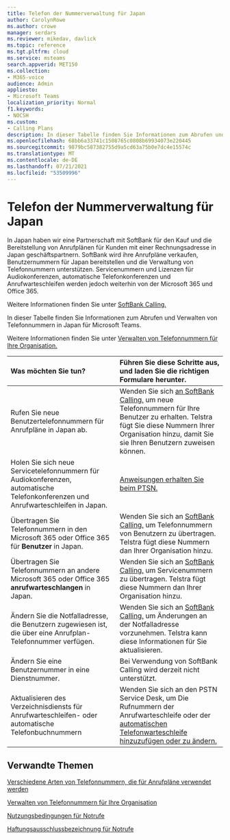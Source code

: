 ```yaml
---
title: Telefon der Nummerverwaltung für Japan
author: CarolynRowe
ms.author: crowe
manager: serdars
ms.reviewer: mikedav, davlick
ms.topic: reference
ms.tgt.pltfrm: cloud
ms.service: msteams
search.appverid: MET150
ms.collection:
- M365-voice
audience: Admin
appliesto:
- Microsoft Teams
localization_priority: Normal
f1.keywords:
- NOCSH
ms.custom:
- Calling Plans
description: In dieser Tabelle finden Sie Informationen zum Abrufen und Verwalten von Telefonnummern in Japan für Microsoft Teams.
ms.openlocfilehash: 68bb6a33741c1508765c0808b69934073e220445
ms.sourcegitcommit: 9879bc587382755d9a5cd63a75b0e7dc4e15574c
ms.translationtype: MT
ms.contentlocale: de-DE
ms.lasthandoff: 07/21/2021
ms.locfileid: "53509996"
---
```

# <a name="phone-number-management-for-japan"></a>Telefon der Nummerverwaltung für Japan

In Japan haben wir eine Partnerschaft mit SoftBank für den Kauf und die Bereitstellung von Anrufplänen für Kunden mit einer Rechnungsadresse in Japan geschäftspartnern. SoftBank wird ihre Anrufpläne verkaufen, Benutzernummern für Japan bereitstellen und die Verwaltung von Telefonnummern unterstützen. Servicenummern und Lizenzen für Audiokonferenzen, automatische Telefonkonferenzen und Anrufwarteschleifen werden jedoch weiterhin von der Microsoft 365 und Office 365.

Weitere Informationen finden Sie unter [SoftBank Calling.](https://aka.ms/SoftBankVoicePlan)

In dieser Tabelle finden Sie Informationen zum Abrufen und Verwalten von Telefonnummern in Japan für Microsoft Teams.

Weitere Informationen finden Sie unter [Verwalten von Telefonnummern für Ihre Organisation.](manage-phone-numbers-for-your-organization.md)
  
|**Was möchten Sie tun?**|**Führen Sie diese Schritte aus, und laden Sie die richtigen Formulare herunter.**|
|:-----|:-----|
|Rufen Sie neue Benutzertelefonnummern für Anrufpläne in Japan ab.|Wenden Sie sich [an SoftBank Calling,](https://aka.ms/SoftBankVoicePlan) um neue Telefonnummern für Ihre Benutzer zu erhalten. Telstra fügt Sie diese Nummern Ihrer Organisation hinzu, damit Sie sie Ihren Benutzern zuweisen können. <br/>
|Holen Sie sich neue Servicetelefonnummern für Audiokonferenzen, automatische Telefonkonferenzen und Anrufwarteschleifen in Japan.|[Anweisungen erhalten Sie beim PTSN.](contact-pstn-service-desk.md)|
|Übertragen Sie Telefonnummern in den Microsoft 365 oder Office 365 für **Benutzer** in Japan.|Wenden Sie sich an [SoftBank Calling,](https://aka.ms/SoftBankVoicePlan) um Telefonnummern von Benutzern zu übertragen. Telstra fügt diese Nummern dan Ihrer Organisation hinzu.  <br/> |
|Übertragen Sie Telefonnummern an andere Microsoft 365 oder Office 365 **anrufwarteschlangen** in Japan.|Wenden Sie sich an [SoftBank Calling,](https://aka.ms/SoftBankVoicePlan) um Servicenummern zu übertragen. Telstra fügt diese Nummern dan Ihrer Organisation hinzu.|
|Ändern Sie die Notfalladresse, die Benutzern zugewiesen ist, die über eine Anrufplan-Telefonnummer verfügen.|Wenden Sie sich an [SoftBank Calling,](https://aka.ms/SoftBankVoicePlan) um Änderungen an der Notfalladresse vorzunehmen. Telstra kann diese Informationen für Sie aktualisieren.|
|Ändern Sie eine Benutzernummer in eine Dienstnummer. |Bei Verwendung von SoftBank Calling wird derzeit nicht unterstützt.|
|Aktualisieren des Verzeichnisdiensts für Anrufwarteschleifen- oder automatische Telefonbuchnummern|Wenden Sie sich an den PSTN Service Desk, um Die Rufnummern der Anrufwarteschleife oder der [automatischen Telefonwarteschleife hinzuzufügen oder zu ändern.](contact-pstn-service-desk.md) |

## <a name="related-topics"></a>Verwandte Themen

[Verschiedene Arten von Telefonnummern, die für Anrufpläne verwendet werden](../different-kinds-of-phone-numbers-used-for-calling-plans.md)

[Verwalten von Telefonnummern für Ihre Organisation](manage-phone-numbers-for-your-organization.md)

[Nutzungsbedingungen für Notrufe](../emergency-calling-terms-and-conditions.md)

[Haftungsausschlussbezeichnung für Notrufe](https://download.microsoft.com/download/a/8/0/a807c43d-2177-4fe0-8732-86b3784ae6e5/emergency-calling-label-(en-us)-(v.1.0).zip)
